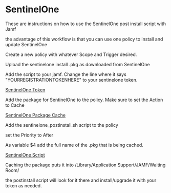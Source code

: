 # SentinelOne

These are instructions on how to use the SentinelOne post install script with Jamf

the advantage of this workflow is that you can use one policy to install and update SentinelOne

Create a new policy with whatever Scope and Trigger desired.

Upload the sentinelone install .pkg as downloaded from SentinelOne

Add the script to your jamf. Change the line where it says "YOURREGISTRATIONTOKENHERE" to your sentinelone token.


[SentinelOne Token](https://github.com/theadamcraig/jamf-scripts/blob/master/SentinelOne/SentinelOne_registration_token.png)

Add the package for SentinelOne to the policy. Make sure to set the Action to Cache

[SentinelOne Package Cache](https://github.com/theadamcraig/jamf-scripts/blob/master/SentinelOne/SentinelOne_Policy_Packages.png)

Add the sentinelone_postinstall.sh script to the policy

set the Priority to After

As variable $4 add the full name of the .pkg that is being cached.

[SentinelOne Script](https://github.com/theadamcraig/jamf-scripts/blob/master/SentinelOne/SentinelOne_Policy_Scripts.png)


Caching the package puts it into /Library/Application Support/JAMF/Waiting Room/

the postinstall script will look for it there and install/upgrade it with your token as needed.

